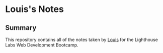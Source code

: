 # Louis's Notes
## Summary

This repository contains all of the notes taken by [Louis](https://github.com/Racingwind) for the Lighthouse Labs Web Development Bootcamp.